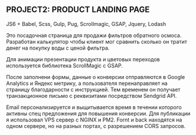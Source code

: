 ## PROJECT2: PRODUCT LANDING PAGE
JS6 + Babel, Scss, Gulp, Pug, Scrollmagic, GSAP, Jquery, Lodash

Это посадочная страница для продажи фильтров обратного осмоса. Разработан калькулятор чтобы клиент мог сравнить сколько он тратит денег на покупку воды с ценой фильтра.

Для анимации презентации продукта и цветовых переходов используется библиотека ScrollMagic с GSAP.

После заполнени формы, данные о конверсии отправляются в Google Analytics и Яндекс метрику, а пользователя перенаправляет на страницу благодарности с инструкцией. Тем временем он получает транзакционное письмо с реквизитами посредством Sendgrid API.

Email персонализируется и выщитывается время в течении которого активны спец предложения для повышения конверсии.
Для публикации я использовал VPS сервер с NGINX и PM2.  Fornt и back находятся на одном сервере, но на разных портах, с разрешением CORS запросов.


